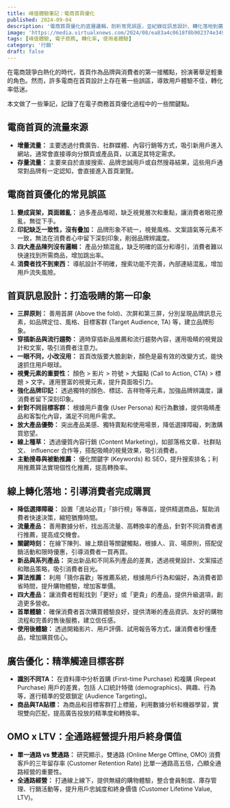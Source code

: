 ```yaml
---
title: 峰值體驗筆記：電商首頁優化
published: 2024-09-04
description: '電商首頁優化的底層邏輯，剖析常見誤區，並紀錄從訊息設計、轉化落地到廣告優化的概念。'
image: 'https://media.virtualxnews.com/2024/08/ea83a4c0618f8b902374e3494e785f98.jpg'
tags: [峰值體驗, 電子商務, 轉化率, 使用者體驗]
category: '行銷'
draft: false 
---
```


在電商競爭白熱化的時代，首頁作為品牌與消費者的第一接觸點，扮演著舉足輕重的角色。然而，許多電商在首頁設計上存在著一些誤區，導致用戶體驗不佳，轉化率低迷。

本文做了一些筆記，記錄了在電子商務首頁優化過程中的一些關鍵點。

## 電商首頁的流量來源

* **增量流量：** 主要透過付費廣告、社群媒體、內容行銷等方式，吸引新用戶進入網站，通常會直接導向分類頁或產品頁，以滿足其特定需求。
* **存量流量：** 主要來自於直接搜索、品牌忠誠用戶或自然搜尋結果，這些用戶通常對品牌有一定認知，會直接進入首頁瀏覽。

## 電商首頁優化的常見誤區

1. **變成貨架，頁面雜亂：** 過多產品堆砌，缺乏視覺層次和重點，讓消費者眼花撩亂，無從下手。
2. **印記缺乏一致性，沒有疊加：** 品牌形象不統一，視覺風格、文案語氣等元素不一致，無法在消費者心中留下深刻印象，削弱品牌辨識度。
3. **四大產品陳列沒有邏輯：** 產品分類混亂，缺乏明確的區分和導引，消費者難以快速找到所需商品，增加跳出率。
4. **消費者找不到東西：** 導航設計不明確，搜索功能不完善，內部連結混亂，增加用戶流失風險。

## 首頁訊息設計：打造吸睛的第一印象

* **三屏原則：** 善用首屏 (Above the fold)、次屏和第三屏，分別呈現品牌訊息元素，如品牌定位、風格、目標客群 (Target Audience, TA) 等，建立品牌形象。
* **穿插新品與流行趨勢：** 適時穿插新品推薦和流行趨勢內容，運用吸睛的視覺設計和文案，吸引消費者注意力。
* **一眼不同，小改沒用：** 首頁改版要大膽創新，顏色是最有效的改變方式，能快速抓住用戶眼球。
* **視覺元素的重要性：** 顏色 > 影片 > 符號 > 大錨點 (Call to Action, CTA) > 標題 > 文字。運用豐富的視覺元素，提升頁面吸引力。
* **強化品牌印記：** 透過獨特的顏色、標誌、吉祥物等元素，加強品牌辨識度，讓消費者留下深刻印象。
* **針對不同目標客群：** 根據用戶畫像 (User Persona) 和行為數據，提供吸睛產品和客製化內容，滿足不同用戶需求。
* **放大產品優勢：** 突出產品美感、獨特賣點和使用場景，降低選擇障礙，刺激購買慾望。
* **線上種草：** 透過優質內容行銷 (Content Marketing)，如部落格文章、社群貼文、 influencer 合作等，搭配吸睛的視覺效果，吸引消費者。
* **主動搜尋與被動推薦：** 優化關鍵字 (Keywords) 和 SEO，提升搜索排名；利用推薦算法實現個性化推薦，提高轉換率。

## 線上轉化落地：引導消費者完成購買

* **降低選擇障礙：** 設置「進站必買」「排行榜」等專區，提供精選商品，幫助消費者快速決策，縮短猶豫時間。
* **流量產品：** 善用數據分析，找出高流量、高轉換率的產品，針對不同消費者進行推薦，提高成交機會。
* **關鍵時刻：** 在線下陳列、線上類目等關鍵觸點，根據人、貨、場原則，搭配促銷活動和限時優惠，引導消費者一買再買。
* **新品與系列產品：** 突出新品和不同系列產品的差異，透過視覺設計、文案描述和贈品策略，吸引消費者目光。
* **算法推薦：** 利用「猜你喜歡」等推薦系統，根據用戶行為和偏好，為消費者節省時間，提升購物體驗，增加客單價。
* **四大產品：** 讓消費者輕鬆找到「更好」或「更貴」的產品，提供升級選項，創造更多營收。
* **首單體驗：** 確保消費者首次購買體驗良好，提供清晰的產品資訊、友好的購物流程和完善的售後服務，建立信任感。
* **使用後體驗：** 透過開箱影片、用戶評價、試用報告等方式，讓消費者秒懂產品，增加購買信心。

## 廣告優化：精準觸達目標客群

* **識別不同TA：** 在資料庫中分析首購 (First-time Purchase) 和複購 (Repeat Purchase) 用戶的差異，包括 人口統計特徵 (demographics)、興趣、行為等，進行精準的受眾鎖定 (Audience Targeting)。
* **商品與TA貼標：** 為商品和目標客群打上標籤，利用數據分析和機器學習，實現雙向匹配，提高廣告投放的精準度和轉換率。

## OMO x LTV：全通路經營提升用戶終身價值

* **單一通路 vs 雙通路：** 研究顯示，雙通路 (Online Merge Offline, OMO) 消費客戶的三年留存率 (Customer Retention Rate) 比單一通路高五倍，凸顯全通路經營的重要性。
* **全通路經營：** 打通線上線下，提供無縫的購物體驗，整合會員制度、庫存管理、行銷活動等，提升用戶忠誠度和終身價值 (Customer Lifetime Value, LTV)。
